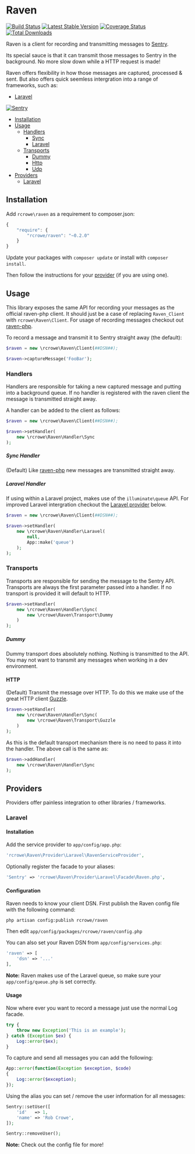 # Raven

[![Build Status](https://travis-ci.org/rcrowe/Raven.png?branch=master)](https://travis-ci.org/rcrowe/Raven)
[![Latest Stable Version](https://poser.pugx.org/rcrowe/Raven/v/stable.png)](https://packagist.org/packages/rcrowe/Raven)
[![Coverage Status](https://coveralls.io/repos/rcrowe/Raven/badge.png?branch=master)](https://coveralls.io/r/rcrowe/Raven?branch=master)
[![Total Downloads](https://poser.pugx.org/rcrowe/raven/downloads.png)](https://packagist.org/packages/rcrowe/raven)

Raven is a client for recording and transmitting messages to [Sentry](http://getsentry.com).

Its special sauce is that it can transmit those messages to Sentry in the background. No more slow down while a HTTP request is made!

Raven offers flexibility in how those messages are captured, processed & sent. But also offers quick seemless intergration into a range of frameworks, such as:

- [Laravel](https://github.com/rcrowe/Raven#laravel)

[![Sentry](https://www.getsentry.com/_static/getsentry/images/hero.png)](http://getsentry.com)

- [Installation](https://github.com/rcrowe/Raven#installation)
- [Usage](https://github.com/rcrowe/Raven#usage)
    - [Handlers](https://github.com/rcrowe/Raven#handlers)
        - [Sync](https://github.com/rcrowe/Raven#sync-handler)
        - [Laravel](https://github.com/rcrowe/Raven#laravel-handler)
    - [Transports](https://github.com/rcrowe/Raven#transports)
        - [Dummy](https://github.com/rcrowe/Raven#dummy)
        - [Http](https://github.com/rcrowe/Raven#http)
        - [Udp](https://github.com/rcrowe/Raven#udp)
- [Providers](https://github.com/rcrowe/Raven#providers)
    - [Laravel](https://github.com/rcrowe/Raven#laravel)

## Installation

Add `rcrowe\raven` as a requirement to composer.json:

```javascript
{
    "require": {
        "rcrowe/raven": "~0.2.0"
    }
}
```

Update your packages with `composer update` or install with `composer install`.

Then follow the instructions for your [provider](https://github.com/rcrowe/Raven#providers) (if you are using one).

## Usage

This library exposes the same API for recording your messages as the official raven-php client. It should just be a case of
replacing `Raven_Client` with `rcrowe\Raven\Client`. For usage of recording messages checkout out [raven-php](https://github.com/getsentry/raven-php).

To record a message and transmit it to Sentry straight away (the default):

```php
$raven = new \rcrowe\Raven\Client(##DSN##);

$raven->captureMessage('FooBar');
```

### Handlers

Handlers are responsible for taking a new captured message and putting into a background queue. If no handler is registered with the
raven client the message is transmitted straight away.

A handler can be added to the client as follows:

```php
$raven = new \rcrowe\Raven\Client(##DSN##);

$raven->setHandler(
    new \rcrowe\Raven\Handler\Sync
);
```

##### Sync Handler

(Default) Like [raven-php](https://github.com/getsentry/raven-php) new messages are transmitted straight away.

##### Laravel Handler

If using within a Laravel project, makes use of the `illuminate\queue` API. For improved Laravel intergration checkout the [Laravel provider](#laravel) below.

```php
$raven = new \rcrowe\Raven\Client(##DSN##);

$raven->setHandler(
    new \rcrowe\Raven\Handler\Laravel(
        null,
        App::make('queue')
    );
);
```

### Transports

Transports are responsible for sending the message to the Sentry API. Transports are always the first parameter passed into a handler. If
no transport is provided it will default to HTTP.

```php
$raven->setHandler(
    new \rcrowe\Raven\Handler\Sync(
        new \rcrowe\Raven\Transport\Dummy
    )
);
```

##### Dummy

Dummy transport does absolutely nothing. Nothing is transmitted to the API. You may not want to transmit any messages when working in a dev environment.

#### HTTP

(Default) Transmit the message over HTTP. To do this we make use of the great HTTP client [Guzzle](http://guzzlephp.org/).

```php
$raven->setHandler(
    new \rcrowe\Raven\Handler\Sync(
        new \rcrowe\Raven\Transport\Guzzle
    )
);
```

As this is the default transport mechanism there is no need to pass it into the handler. The above call is the same as:

```php
$raven->addHandler(
    new \rcrowe\Raven\Handler\Sync
);
```

## Providers

Providers offer painless integration to other libraries / frameworks.

### Laravel

#### Installation

Add the service provider to `app/config/app.php`:

```php
'rcrowe\Raven\Provider\Laravel\RavenServiceProvider',
```

Optionally register the facade to your aliases:

```php
'Sentry' => 'rcrowe\Raven\Provider\Laravel\Facade\Raven.php',
```

#### Configuration

Raven needs to know your client DSN. First publish the Raven config file with the following command:

```
php artisan config:publish rcrowe/raven
```

Then edit `app/config/packages/rcrowe/raven/config.php`

You can also set your Raven DSN from `app/config/services.php`:

```php
'raven' => [
	'dsn' => '...'
],
```

**Note:** Raven makes use of the Laravel queue, so make sure your `app/config/queue.php` is set correctly.

#### Usage

Now where ever you want to record a message just use the normal Log facade.

```php
try {
    throw new Exception('This is an example');
} catch (Exception $ex) {
    Log::error($ex);
}
```

To capture and send all messages you can add the following:

```php
App::error(function(Exception $exception, $code)
{
    Log::error($exception);
});
```

Using the alias you can set / remove the user information for all messages:

```php
Sentry::setUser([
	'id'   => 1,
	'name' => 'Rob Crowe',
]);

Sentry::removeUser();
```

**Note:** Check out the config file for more!
